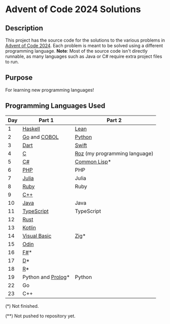 # Advent of Code 2024 Solutions

## Description
This project has the source code for the solutions to the various problems in [Advent of Code 2024](https://adventofcode.com/2024). 
Each problem is meant to be solved using a different programming language.
**Note**: Most of the source code isn't directly runnable, as many languages such as Java or C# require extra project files to run.

## Purpose
For learning new programming languages!

## Programming Languages Used
| Day | Part 1       | Part 2     |
|-----|--------------|------------|
| 1   | [Haskell](https://www.haskell.org/)      | [Lean](https://lean-lang.org/about/)       |
| 2   | [Go](https://go.dev/doc/) and [COBOL](https://www.ibm.com/think/topics/cobol)          | [Python](https://www.python.org/about/apps/)     |
| 3   | [Dart](https://dart.dev/language)         | [Swift](https://www.swift.org/)      |
| 4   | [C](https://en.wikipedia.org/wiki/C_(programming_language) )          | [Roz](https://github.com/cyan-wolf/roz_lang) (my programming language)        |
| 5   | [C#](https://learn.microsoft.com/en-us/dotnet/csharp/tour-of-csharp/overview)           | [Common Lisp](https://common-lisp.net/)*           |
| 6   | [PHP](https://www.php.net/manual/en/introduction.php)          | PHP        |
| 7   | [Julia](https://docs.julialang.org/en/v1/)        | Julia      |
| 8   | [Ruby](https://www.ruby-lang.org/en/about/)         | Ruby       |
| 9   | [C++](https://en.wikipedia.org/wiki/C%2B%2B)          |            |
| 10  | [Java](https://www.java.com/en/download/help/whatis_java.html)         | Java       |
| 11  | [TypeScript](https://www.typescriptlang.org/docs/handbook/intro.html)   | TypeScript |
| 12  | [Rust](https://www.rust-lang.org/)         |            |
| 13  | [Kotlin](https://kotlinlang.org/docs/getting-started.html)       |            |
| 14  | [Visual Basic](https://learn.microsoft.com/en-us/dotnet/visual-basic/programming-guide/concepts/) | [Zig](https://ziglang.org/learn/overview/)*        |
| 15  | [Odin](https://odin-lang.org/docs/overview/)         |            |
| 16  | [F#](https://fsharp.org/)*           |            |
| 17  | [D](https://dlang.org/)*             |            |
| 18  | [R](https://www.r-project.org/)*     |            |
| 19  | Python and [Prolog](https://www.swi-prolog.org/features.html)* | Python |
| 22  | Go | |
| 23  | C++ | |

(*) Not finished.

(**) Not pushed to repository yet.
